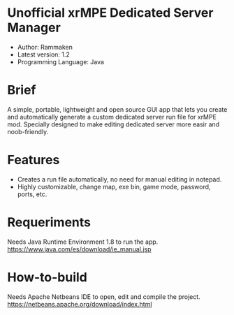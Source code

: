 # Unofficial xrMPE Dedicated Server Manager

- Author: Rammaken
- Latest version: 1.2
- Programming Language: Java

# Brief
A simple, portable, lightweight and open source GUI app that lets you create and automatically generate a custom dedicated server run file for xrMPE mod.
Specially designed to make editing dedicated server more easir and noob-friendly.

# Features
- Creates a run file automatically, no need for manual editing in notepad.
- Highly customizable, change map, exe bin, game mode, password, ports, etc.

# Requeriments
Needs Java Runtime Environment 1.8 to run the app.
https://www.java.com/es/download/ie_manual.jsp

# How-to-build
Needs Apache Netbeans IDE to open, edit and compile the project.
https://netbeans.apache.org/download/index.html
